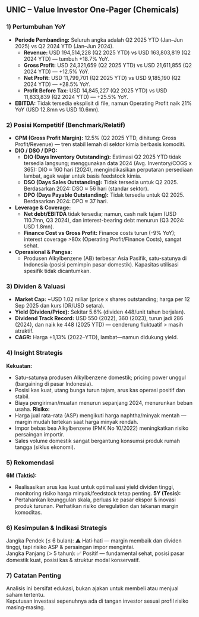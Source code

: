 ## UNIC – Value Investor One‑Pager (Chemicals)

### 1) Pertumbuhan YoY
- **Periode Pembanding:** Seluruh angka adalah Q2 2025 YTD (Jan–Jun 2025) vs Q2 2024 YTD (Jan–Jun 2024).
    - **Revenue:** USD 194,514,228 (Q2 2025 YTD) vs USD 163,803,819 (Q2 2024 YTD) — tumbuh +18.7% YoY.
    - **Gross Profit:** USD 24,321,659 (Q2 2025 YTD) vs USD 21,611,855 (Q2 2024 YTD) — +12.5% YoY.
    - **Net Profit:** USD 11,799,701 (Q2 2025 YTD) vs USD 9,185,190 (Q2 2024 YTD) — +28.5% YoY.
    - **Profit Before Tax:** USD 14,845,227 (Q2 2025 YTD) vs USD 11,833,839 (Q2 2024 YTD) — +25.5% YoY.
- **EBITDA:** Tidak tersedia eksplisit di file, namun Operating Profit naik 21% YoY (USD 12.8mn vs USD 10.6mn).

### 2) Posisi Kompetitif (Benchmark/Relatif)
- **GPM (Gross Profit Margin):** 12.5% (Q2 2025 YTD, dihitung: Gross Profit/Revenue) — tren stabil lemah di sektor kimia berbasis komoditi.
- **DIO / DSO / DPO:**  
    - **DIO (Days Inventory Outstanding):** Estimasi Q2 2025 YTD tidak tersedia langsung; menggunakan data 2024 (Avg. Inventory/COGS x 365): DIO ≈ 160 hari (2024), mengindikasikan perputaran persediaan lambat, agak wajar untuk basis feedstock kimia.
    - **DSO (Days Sales Outstanding):** Tidak tersedia untuk Q2 2025. Berdasarkan 2024: DSO ≈ 56 hari (standar sektor).
    - **DPO (Days Payable Outstanding):** Tidak tersedia untuk Q2 2025. Berdasarkan 2024: DPO ≈ 37 hari.
- **Leverage & Coverage:**
    - **Net debt/EBITDA** tidak tersedia; namun, cash naik tajam (USD 110.7mn, Q3 2024), dan interest-bearing debt menurun (Q3 2024: USD 1.8mn).
    - **Finance Cost vs Gross Profit:** Finance costs turun (-9% YoY); interest coverage >80x (Operating Profit/Finance Costs), sangat sehat.
- **Operasional & Pangsa:**
    - Produsen Alkylbenzene (AB) terbesar Asia Pasifik, satu-satunya di Indonesia (posisi pemimpin pasar domestik). Kapasitas utilisasi spesifik tidak dicantumkan.

### 3) Dividen & Valuasi
- **Market Cap:** ~USD 1.02 miliar (price x shares outstanding; harga per 12 Sep 2025 dan kurs IDR/USD setara).
- **Yield (Dividen/Price):** Sekitar 5.6% (dividen 448/unit tahun berjalan).
- **Dividend Track Record:** USD 550 (2022), 360 (2023), turun jadi 286 (2024), dan naik ke 448 (2025 YTD) — cenderung fluktuatif > masih atraktif.
- **CAGR:** Harga +1,13% (2022–YTD), lambat—namun didukung yield.

### 4) Insight Strategis
**Kekuatan:**  
- Satu-satunya produsen Alkylbenzene domestik; pricing power unggul (bargaining di pasar Indonesia).
- Posisi kas kuat, utang bunga turun tajam, arus kas operasi positif dan stabil.
- Biaya pengiriman/muatan menurun sepanjang 2024, menurunkan beban usaha.
**Risiko:**  
- Harga jual rata-rata (ASP) mengikuti harga naphtha/minyak mentah — margin mudah tertekan saat harga minyak rendah.
- Impor bebas bea Alkylbenzene (PMK No 10/2022) meningkatkan risiko persaingan importir.
- Sales volume domestik sangat bergantung konsumsi produk rumah tangga (siklus ekonomi).

### 5) Rekomendasi
**6M (Taktis):**
- Realisasikan arus kas kuat untuk optimalisasi yield dividen tinggi, monitoring risiko harga minyak/feedstock tetap penting.
**5Y (Tesis):**
- Pertahankan keunggulan skala, perluas ke pasar ekspor & inovasi produk turunan. Perhatikan risiko deregulation dan tekanan margin komoditas.

### 6) Kesimpulan & Indikasi Strategis
Jangka Pendek (≤ 6 bulan): ⚠️ Hati‑hati — margin membaik dan dividen tinggi, tapi risiko ASP & persaingan impor mengintai.  
Jangka Panjang (> 5 tahun): ✅ Positif — fundamental sehat, posisi pasar domestik kuat, posisi kas & struktur modal konservatif.

### 7) Catatan Penting
Analisis ini bersifat edukasi, bukan ajakan untuk membeli atau menjual saham tertentu.  
Keputusan investasi sepenuhnya ada di tangan investor sesuai profil risiko masing‑masing.